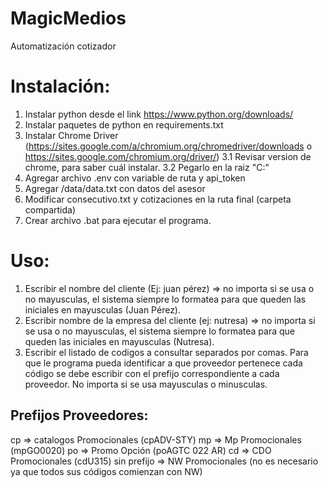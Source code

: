 # MagicMedios
Automatización cotizador

# Instalación:
1. Instalar python desde el link https://www.python.org/downloads/
2. Instalar paquetes de python en requirements.txt
3. Instalar Chrome Driver (https://sites.google.com/a/chromium.org/chromedriver/downloads o https://sites.google.com/chromium.org/driver/)
3.1 Revisar version de chrome, para saber cuál instalar.
3.2 Pegarlo en la raiz "C:"
4. Agregar archivo .env con variable de ruta y api_token
5. Agregar /data/data.txt con datos del asesor
6. Modificar consecutivo.txt y cotizaciones en la ruta final (carpeta compartida)
7. Crear archivo .bat para ejecutar el programa.

# Uso:
1. Escribir el nombre del cliente (Ej: juan pérez) => no importa si se usa o no mayusculas, el sistema siempre lo formatea para que queden las iniciales en mayusculas (Juan Pérez).
2. Escribir nombre de la empresa del cliente (ej: nutresa) => no importa si se usa o no mayusculas, el sistema siempre lo formatea para que queden las iniciales en mayusculas (Nutresa).
3. Escribir el listado de codigos a consultar separados por comas. Para que le programa pueda identificar a que proveedor pertenece cada código se debe escribir con el prefijo correspondiente a cada proveedor. No importa si se usa mayusculas o minusculas.

## Prefijos Proveedores:
cp => catalogos Promocionales (cpADV-STY) 
mp => Mp Promocionales (mpGO0020) 
po => Promo Opción (poAGTC 022 AR) 
cd => CDO Promocionales (cdU315) 
sin prefijo => NW Promocionales (no es necesario ya que todos sus códigos comienzan con NW) 
